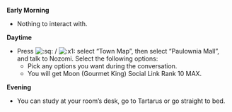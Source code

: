 **Early Morning**

- Nothing to interact with.

**Daytime**

- Press ![:sq:](/assets/square.png) / ![:x1:](/assets/x1.png) select “Town Map”, then select “Paulownia Mall”, and talk to Nozomi. Select the following options:
  - Pick any options you want during the conversation.
  - You will get Moon (Gourmet King) Social Link Rank 10 MAX.

**Evening**

- You can study at your room’s desk, go to Tartarus or go straight to bed.
